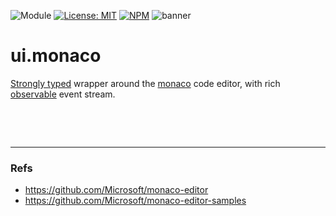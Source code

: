 ![Module](https://img.shields.io/badge/%40platform-ui.monaco-%23EA4E7E.svg)
[![License: MIT](https://img.shields.io/badge/license-MIT-blue.svg)](https://opensource.org/licenses/MIT)
[![NPM](https://img.shields.io/npm/v/@platform/ui.monaco.svg?colorB=blue&style=flat)](https://www.npmjs.com/package/@platform/ui.monaco)
![banner](https://user-images.githubusercontent.com/185555/54975174-1e955700-4ffb-11e9-86ea-769be61ef617.png)


# ui.monaco
[Strongly typed](https://www.typescriptlang.org) wrapper around the [monaco](https://github.com/Microsoft/monaco-editor) code editor, with rich [observable](https://www.learnrxjs.io) event stream.


<p>&nbsp;<p>
<p>&nbsp;<p>

---

### Refs
- https://github.com/Microsoft/monaco-editor
- https://github.com/Microsoft/monaco-editor-samples

